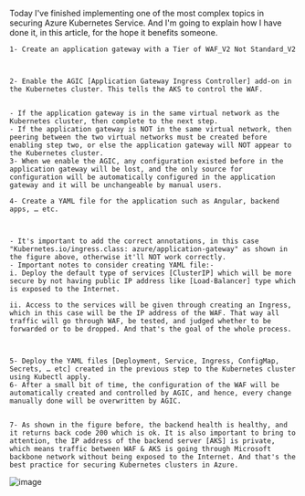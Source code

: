 Today I've finished implementing one of the most complex topics in securing Azure Kubernetes Service. And I'm going to explain how I have done it, in this article, for the hope it benefits someone.

	1- Create an application gateway with a Tier of WAF_V2 Not Standard_V2
	
	
	
	2- Enable the AGIC [Application Gateway Ingress Controller] add-on in the Kubernetes cluster. This tells the AKS to control the WAF.
	
	
	- If the application gateway is in the same virtual network as the Kubernetes cluster, then complete to the next step.
	- If the application gateway is NOT in the same virtual network, then peering between the two virtual networks must be created before enabling step two, or else the application gateway will NOT appear to the Kubernetes cluster.
	3- When we enable the AGIC, any configuration existed before in the application gateway will be lost, and the only source for configuration will be automatically configured in the application gateway and it will be unchangeable by manual users.
	
	4- Create a YAML file for the application such as Angular, backend apps, … etc.
	
	
	
	- It's important to add the correct annotations, in this case "Kubernetes.io/ingress.class: azure/application-gateway" as shown in the figure above, otherwise it'll NOT work correctly.
	- Important notes to consider creating YAML file:-
	i. Deploy the default type of services [ClusterIP] which will be more secure by not having public IP address like [Load-Balancer] type which is exposed to the Internet.

	ii. Access to the services will be given through creating an Ingress, which in this case will be the IP address of the WAF. That way all traffic will go through WAF, be tested, and judged whether to be forwarded or to be dropped. And that's the goal of the whole process.
	
	
	
	5- Deploy the YAML files [Deployment, Service, Ingress, ConfigMap, Secrets, … etc] created in the previous step to the Kubernetes cluster using Kubectl apply.
	6- After a small bit of time, the configuration of the WAF will be automatically created and controlled by AGIC, and hence, every change manually done will be overwritten by AGIC.
	
	
	7- As shown in the figure before, the backend health is healthy, and it returns back code 200 which is ok. It is also important to bring to attention, the IP address of the backend server [AKS] is private, which means traffic between WAF & AKS is going through Microsoft backbone network without being exposed to the Internet. And that's the best practice for securing Kubernetes clusters in Azure.
![image](https://user-images.githubusercontent.com/47379135/177164747-9c4cd873-b7f7-4e72-b393-f8568d79ddd0.png)

